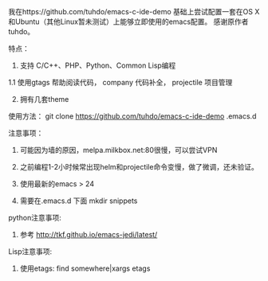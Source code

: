 我在https://github.com/tuhdo/emacs-c-ide-demo 基础上尝试配置一套在OS X和Ubuntu（其他Linux暂未测试）上能够立即使用的emacs配置。
感谢原作者 tuhdo。

特点：

1. 支持 C/C++、PHP、Python、Common Lisp编程

1.1 使用gtags 帮助阅读代码， company 代码补全， projectile 项目管理

2. 拥有几套theme


使用方法：
git clone https://github.com/tuhdo/emacs-c-ide-demo .emacs.d

注意事项：

1. 可能因为墙的原因，melpa.milkbox.net:80很慢，可以尝试VPN

2. 之前编程1-2小时候常出现helm和projectile命令变慢，做了微调，还未验证。

3. 使用最新的emacs > 24

4. 需要在.emacs.d 下面 mkdir snippets

python注意事项:

1. 参考 http://tkf.github.io/emacs-jedi/latest/ 

Lisp注意事项:

1. 使用etags: find somewhere|xargs etags
